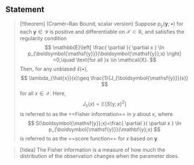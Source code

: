 ## Statement

> [!theorem] (Cramér–Rao Bound, scalar version)
> Suppose $p_{\boldsymbol{\mathsf{y}}}(\mathbf{y};\bullet)$ for each $\mathbf{y}\in \mathcal{Y}$ is positive and differentiable on $\mathcal{X}\subset \mathbb{R}$, and satisfies the regularity condition
> $$
> \mathbb{E}\left[ \frac{ \partial  }{ \partial x } \ln p_{\boldsymbol{\mathsf{y}}}(\boldsymbol{\mathsf{y}};x) \right] =0,\quad \text{for all }x \in \mathcal{X}.
> $$
> Then, for any unbiased $\hat{x}(\bullet)$,
> $$
> \lambda_{\hat{x}}(x)\geq \frac{1}{J_{\boldsymbol{\mathsf{y}}}(x)}
> $$
> for all $x \in \mathcal{X}$. Here,
> $$
> J_{\boldsymbol{\mathsf{y}}}(x)=\mathbb{E}\left[ S(\boldsymbol{\mathsf{y}};x)^{2} \right]
> $$
> is referred to as the ==Fisher information== in $\boldsymbol{\mathsf{y}}$ about $x$, where
> $$
> S(\boldsymbol{\mathsf{y}};x)=\frac{ \partial  }{ \partial x } \ln p_{\boldsymbol{\mathsf{y}}}(\mathbf{y};x)
> $$
> is referred to as the ==score function== for $x$ based on $\mathbf{y}$.

> [!idea]
> The Fisher information is a measure of how much the distribution of the observation changes when the parameter does. 

